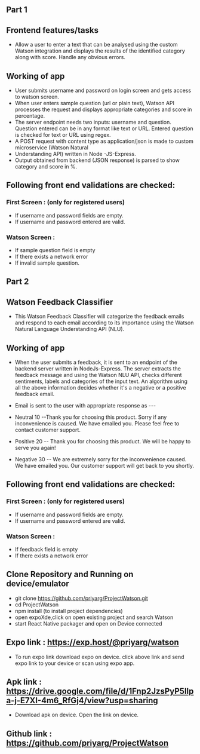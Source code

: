 
## Part 1

## Frontend features/tasks
* Allow a user to enter a text that can be analysed using the custom Watson integration and displays the results of the identified category along with score.
Handle any obvious errors.

## Working of app
* User submits username and password on login screen and gets access to watson screen.
* When user enters sample question (url or plain text), Watson API processes the request and displays appropriate           categories and score in percentage.
* The server endpoint needs two inputs: username and question. Question entered can be in any format like text or URL.      Entered question is checked for text or URL using regex. 
* A POST request with content type as application/json is made to custom microservice  (Watson Natural 
* Understanding API) written in Node -JS-Express.
* Output obtained from backend (JSON response) is parsed to show category and score in %.


## Following front end validations are checked:
### First Screen : (only for registered users)
* If username and password fields are empty.
* If username and password entered are valid.
### Watson Screen :
* If sample question field is empty
* If there exists a network error
* If invalid sample question.


## Part 2 

## Watson Feedback Classifier
* This Watson Feedback Classifier will categorize the feedback emails and respond to each email according to its importance using the Watson Natural Language Understanding API (NLU).

## Working of app

* When the user submits a feedback, it is sent to an endpoint of the backend server written in NodeJs-Express. The server extracts the feedback message and using the Watson NLU API, checks different sentiments, labels and categories of the input text. An algorithm using all the above information decides whether it's a negative or a positive feedback email.
* Email is sent to the user with appropriate response as ---

* Neutral 10 --Thank you for choosing this product. Sorry if any inconvenience is caused. We have emailed you. Please       feel free to contact customer support.
* Positive 20 -- Thank you for choosing this product. We will be happy to serve you again!
* Negative 30 -- We are extremely sorry  for the inconvenience caused. We have emailed you. Our customer support will get   back to you shortly.

## Following front end validations are checked:
### First Screen : (only for registered users)
* If username and password fields are empty.
* If username and password entered are valid.
### Watson Screen :
* If feedback field is empty
* If there exists a network error



## Clone Repository and Running on device/emulator

*  git clone https://github.com/priyarg/ProjectWatson.git
*  cd ProjectWatson
*  npm install (to install project dependencies)
*  open expoXde,click on open existing project and search Watson
*  start React Native packager and open on Device connected


## Expo link : https://exp.host/@priyarg/watson 
* To run expo link download expo on device. click above link and send expo link to your device or scan using expo app.

## Apk link : https://drive.google.com/file/d/1Fnp2JzsPyP5lIpa-j-E7XI-4m6_RfGj4/view?usp=sharing 
* Download apk on device.  Open the link on device.

## Github link : https://github.com/priyarg/ProjectWatson



